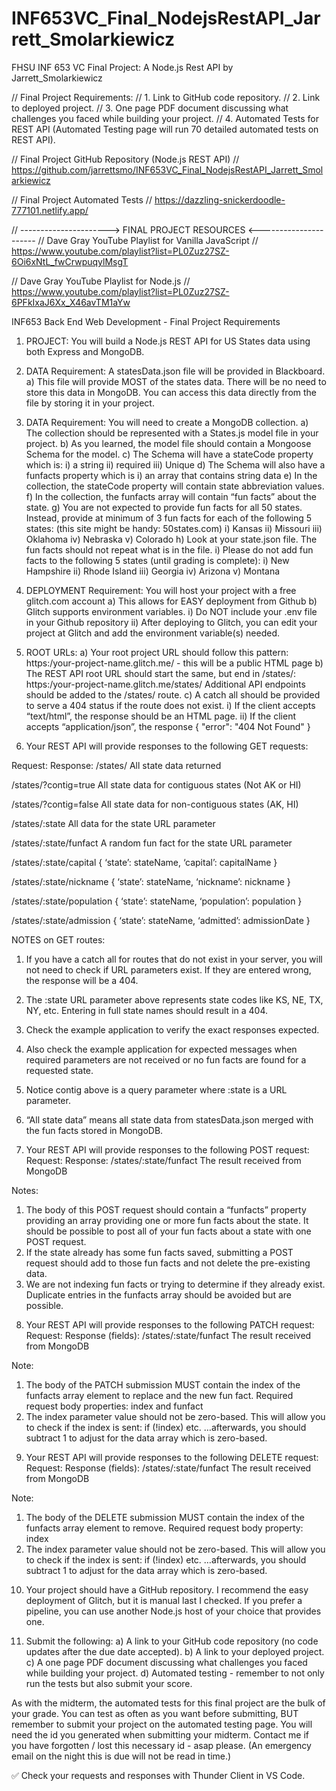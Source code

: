 # INF653VC_Final_NodejsRestAPI_Jarrett_Smolarkiewicz
FHSU INF 653 VC Final Project: A Node.js Rest API by Jarrett_Smolarkiewicz

// Final Project Requirements:
//  1. Link to GitHub code repository.
//  2. Link to deployed project.
//  3. One page PDF document discussing what challenges you faced while building your project.
//  4. Automated Tests for REST API (Automated Testing page will run 70 detailed automated tests on REST API).

// Final Project GitHub Repository (Node.js REST API)
// https://github.com/jarrettsmo/INF653VC_Final_NodejsRestAPI_Jarrett_Smolarkiewicz

// Final Project Automated Tests
// https://dazzling-snickerdoodle-777101.netlify.app/

// ----------------------> FINAL PROJECT RESOURCES <----------------------
// Dave Gray YouTube Playlist for Vanilla JavaScript
// https://www.youtube.com/playlist?list=PL0Zuz27SZ-6Oi6xNtL_fwCrwpuqylMsgT 

// Dave Gray YouTube Playlist for Node.js
// https://www.youtube.com/playlist?list=PL0Zuz27SZ-6PFkIxaJ6Xx_X46avTM1aYw 



INF653 Back End Web Development - Final Project Requirements

1. PROJECT: You will build a Node.js REST API for US States data using both Express and MongoDB.

2. DATA Requirement: A statesData.json file will be provided in Blackboard.
 a) This file will provide MOST of the states data. There will be no need to store this data in
    MongoDB. You can access this data directly from the file by storing it in your project.

3. DATA Requirement: You will need to create a MongoDB collection.
 a) The collection should be represented with a States.js model file in your project.
 b) As you learned, the model file should contain a Mongoose Schema for the model.
 c) The Schema will have a stateCode property which is:
    i) a string
    ii) required
    iii) Unique
 d) The Schema will also have a funfacts property which is
    i) an array that contains string data
 e) In the collection, the stateCode property will contain state abbreviation values.
 f) In the collection, the funfacts array will contain “fun facts” about the state.
 g) You are not expected to provide fun facts for all 50 states. Instead, provide at minimum of 3 fun
    facts for each of the following 5 states: (this site might be handy: 50states.com)
    i) Kansas
    ii) Missouri
    iii) Oklahoma
    iv) Nebraska
    v) Colorado
 h) Look at your state.json file. The fun facts should not repeat what is in the file.
    i) Please do not add fun facts to the following 5 states (until grading is complete):
    i) New Hampshire
    ii) Rhode Island
    iii) Georgia
    iv) Arizona
    v) Montana

4. DEPLOYMENT Requirement: You will host your project with a free glitch.com account
 a) This allows for EASY deployment from Github
 b) Glitch supports environment variables.
    i) Do NOT include your .env file in your Github repository
    ii) After deploying to Glitch, you can edit your project at Glitch and add the environment variable(s) needed.

5. ROOT URLs:
 a) Your root project URL should follow this pattern:
    https:/your-project-name.glitch.me/ - this will be a public HTML page
 b) The REST API root URL should start the same, but end in /states/:
    https:/your-project-name.glitch.me/states/
    Additional API endpoints should be added to the /states/ route.
 c) A catch all should be provided to serve a 404 status if the route does not exist.
    i) If the client accepts “text/html”, the response should be an HTML page.
    ii) If the client accepts “application/json”, the response { "error": "404 Not Found" }

6. Your REST API will provide responses to the following GET requests:

Request:                        Response:
 /states/                        All state data returned

 /states/?contig=true            All state data for contiguous states (Not AK or HI)
 
 /states/?contig=false           All state data for non-contiguous states (AK, HI)
 
 /states/:state                  All data for the state URL parameter
 
 /states/:state/funfact          A random fun fact for the state URL parameter
 
 /states/:state/capital          { ‘state’: stateName, ‘capital’: capitalName }
 
 /states/:state/nickname         { ‘state’: stateName, ‘nickname’: nickname }
 
 /states/:state/population       { ‘state’: stateName, ‘population’: population }
 
 /states/:state/admission        { ‘state’: stateName, ‘admitted’: admissionDate }

NOTES on GET routes:
  1. If you have a catch all for routes that do not exist in your server, you will not need to check if
     URL parameters exist. If they are entered wrong, the response will be a 404.

  2. The :state URL parameter above represents state codes like KS, NE, TX, NY, etc. Entering in
     full state names should result in a 404.

  3. Check the example application to verify the exact responses expected.

  4. Also check the example application for expected messages when required parameters are not
     received or no fun facts are found for a requested state.

  5. Notice contig above is a query parameter where :state is a URL parameter.

  6. “All state data” means all state data from statesData.json merged with the fun facts stored in MongoDB.

7. Your REST API will provide responses to the following POST request:
     Request:                    Response:
      /states/:state/funfact      The result received from MongoDB

 Notes:
  1) The body of this POST request should contain a “funfacts” property providing an array
     providing one or more fun facts about the state. It should be possible to post all of your fun facts 
     about a state with one POST request.
  2) If the state already has some fun facts saved, submitting a POST request should add to those
     fun facts and not delete the pre-existing data.
  3) We are not indexing fun facts or trying to determine if they already exist. Duplicate entries in the
     funfacts array should be avoided but are possible.

8. Your REST API will provide responses to the following PATCH request:
   Request:                   Response (fields):
    /states/:state/funfact     The result received from MongoDB

 Note:
  1) The body of the PATCH submission MUST contain the index of the funfacts array element to
     replace and the new fun fact. Required request body properties: index and funfact
  2) The index parameter value should not be zero-based. This will allow you to check if the index is
     sent: if (!index) etc. …afterwards, you should subtract 1 to adjust for the data array which is zero-based.

9. Your REST API will provide responses to the following DELETE request:
   Request:                   Response (fields):
    /states/:state/funfact     The result received from MongoDB

 Note:
  1) The body of the DELETE submission MUST contain the index of the funfacts array element to remove. 
     Required request body property: index
  2) The index parameter value should not be zero-based. This will allow you to check if the index is sent: 
     if (!index) etc. …afterwards, you should subtract 1 to adjust for the data array which is zero-based.

10. Your project should have a GitHub repository. I recommend the easy deployment of Glitch, but it is
    manual last I checked. If you prefer a pipeline, you can use another Node.js host of your choice that
    provides one.

11. Submit the following:
  a) A link to your GitHub code repository (no code updates after the due date accepted).
  b) A link to your deployed project.
  c) A one page PDF document discussing what challenges you faced while building your project.
  d) Automated testing - remember to not only run the tests but also submit your score.

As with the midterm, the automated tests for this final project are the bulk of your grade. You can test
as often as you want before submitting, BUT remember to submit your project on the automated testing
page. You will need the id you generated when submitting your midterm. Contact me if you have
forgotten / lost this necessary id - asap please. (An emergency email on the night this is due will not be
read in time.)

✅ Check your requests and responses with Thunder Client in VS Code.